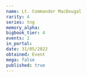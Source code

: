 ```yaml
---
name: Lt. Commander MacDougal
rarity: 4
series: tng
memory_alpha:
bigbook_tier: 4
events: 1
in_portal:
date: 31/05/2022
obtained: Event
mega: false
published: true
---
```



